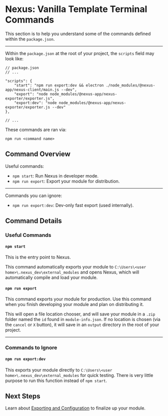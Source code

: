 # Nexus: Vanilla Template Terminal Commands

This section is to help you understand some of the commands defined within the `package.json`.

---
Within the `package.json` at the root of your project, the `scripts` field may look like:
```jsonc
// package.json
// ...

"scripts": {
    "start": "npm run export:dev && electron ./node_modules/@nexus-app/nexus-client/main.js --dev",
    "export": "node node_modules/@nexus-app/nexus-exporter/exporter.js",
    "export:dev": "node node_modules/@nexus-app/nexus-exporter/exporter.js --dev"
},

// ...
```
These commands are ran via:
```
npm run <command name>
```

## Command Overview
Useful commands:
- `npm start`: Run Nexus in developer mode.
- `npm run export`: Export your module for distribution.
  
---
Commands you can ignore:  
- `npm run export:dev`: Dev-only fast export (used internally).

## Command Details
### Useful Commands
#### `npm start`
This is the entry point to Nexus.

This command automatically exports your module to `C:\Users\<user home>\.nexus_dev\external_modules` and opens Nexus, which will automatically compile and load your module.

#### `npm run export`
This command exports your module for production. Use this command when you finish developing your module and plan on distributing it.

This will open a file location chooser, and will save your module in a `.zip` folder named the `id` found in `module-info.json`. If no location is chosen (via the `cancel` or `X` button), it will save in an `output` directory in the root of your project.

---

### Commands to Ignore

#### `npm run export:dev`
This exports your module directly to `C:\Users\<user home>\.nexus_dev\external_modules` for quick testing. There is very little purpose to run this function instead of `npm start`.

## Next Steps
Learn about [Exporting and Configuration](../ConfigurationAndExport.md) to finalize up your module.